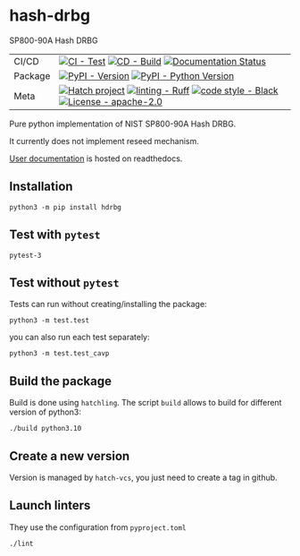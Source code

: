 # hash-drbg
SP800-90A Hash DRBG



| | |
| --- | --- |
| CI/CD | [![CI - Test](https://github.com/sebastien-riou/hash-drbg/actions/workflows/python-package.yml/badge.svg)](https://github.com/sebastien-riou/hash-drbg/actions/workflows/python-package.yml) [![CD - Build](https://github.com/sebastien-riou/hash-drbg/actions/workflows/python-publish.yml/badge.svg)](https://github.com/sebastien-riou/hash-drbg/actions/workflows/python-publish.yml) [![Documentation Status](https://app.readthedocs.org/projects/hash-drbg/badge/?version=latest)](https://hash-drbg.readthedocs.io/en/latest/?badge=latest)|
| Package | [![PyPI - Version](https://img.shields.io/pypi/v/hdrbg.svg?logo=pypi&label=PyPI&logoColor=gold)](https://pypi.org/project/hdrbg/) [![PyPI - Python Version](https://img.shields.io/pypi/pyversions/hdrbg.svg?logo=python&label=Python&logoColor=gold)](https://pypi.org/project/hdrbg/) |
| Meta | [![Hatch project](https://img.shields.io/badge/%F0%9F%A5%9A-Hatch-4051b5.svg)](https://github.com/pypa/hatch)  [![linting - Ruff](https://img.shields.io/endpoint?url=https://raw.githubusercontent.com/charliermarsh/ruff/main/assets/badge/v0.json)](https://github.com/charliermarsh/ruff) [![code style - Black](https://img.shields.io/badge/code%20style-black-000000.svg)](https://github.com/psf/black)  [![License - apache-2.0](https://img.shields.io/badge/license-apache--2.0-blue)](https://spdx.org/licenses/) |


Pure python implementation of NIST SP800-90A Hash DRBG.

It currently does not implement reseed mechanism.


[User documentation](https://hash-drbg.rtfd.io) is hosted on readthedocs.

## Installation

    python3 -m pip install hdrbg


## Test with `pytest`

    pytest-3

## Test without `pytest`
Tests can run without creating/installing the package:

    python3 -m test.test


you can also run each test separately:

    python3 -m test.test_cavp


    
## Build the package
Build is done using `hatchling`. The script `build` allows to build for different version of python3:

    ./build python3.10


## Create a new version
Version is managed by `hatch-vcs`, you just need to create a tag in github. 

## Launch linters
They use the configuration from `pyproject.toml`

    ./lint
